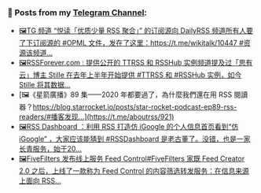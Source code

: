 ### 📰 Posts from my [Telegram Channel](https://t.me/s/aboutrss):
<!-- BLOG-POST-LIST:START -->
- [🖼TG 频道 “悦读「优质少量 RSS 聚合」” 的订阅源向 DailyRSS 频道所有人要了下订阅源的 #OPML 文件，发在了这里：https://t.me/wikitalk/10447 #资源该频道...](https://t.me/aboutrss/923)
- [🖼RSSForever.com : 提供公开的 TTRSS 和 RSSHub 实例频道提及过「思有云」博主 Stille 在去年上半年开始提供 #TTRSS 和 #RSSHub 实例，如今 Stille 将其数据...](https://t.me/aboutrss/922)
- [🖼《星箭廣播》89 集——2020 年都要過了，為什麼我們還在用 RSS 閱讀器？https://blog.starrocket.io/posts/star-rocket-podcast-ep89-rss-readers/#播客发现...](https://t.me/aboutrss/921)
- [🖼RSS Dashboard ：利用 RSS 打造仿 iGoogle 的个人信息首页看到“仿 iGoogle” ，大家应该能猜到 #RSSDashboard 是老古董了。没错，也是一家长青服务，始于20...](https://t.me/aboutrss/920)
- [🖼FiveFilters 发布线上服务 Feed Control#FiveFilters 家既 Feed Creator 2.0 之后，上线了一款称为 Feed Control 的内容筛选转发服务：在信息来源上面向 RSS...](https://t.me/aboutrss/919)
<!-- BLOG-POST-LIST:END -->

<!--
**AboutRSS/AboutRSS** is a ✨ _special_ ✨ repository because its `README.md` (this file) appears on your GitHub profile.

Here are some ideas to get you started:

- 🔭 I’m currently working on ...
- 🌱 I’m currently learning ...
- 👯 I’m looking to collaborate on ...
- 🤔 I’m looking for help with ...
- 💬 Ask me about ...
- 📫 How to reach me: ...
- 😄 Pronouns: ...
- ⚡ Fun fact: ...
-->
